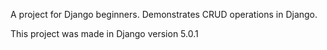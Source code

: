<p>A project for Django beginners. Demonstrates CRUD operations in Django.</p>
<p>This project was made in Django version 5.0.1</p>

